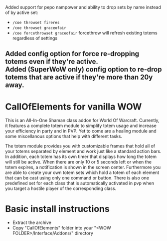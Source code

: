 Added support for pepo nampower and ability to drop sets by name instead of by active set:  
* `/coe throwset fireres`
* `/coe throwset graceofair`
* `/coe forcethrowset graceofair` forcethrow will refresh existing totems regardless of settings

Added config option for force re-dropping totems even if they're active.  
Added (SuperWoW only) config option to re-drop totems that are active if they're more than 20y away.  
---

# CallOfElements for vanilla WOW

This is an All-In-One Shaman class addon for World Of Warcraft.
Currently, it features a complete totem module to simplify totem usage
and increase your efficiency in party and in PVP.
Yet to come are a healing module and some miscellanous options that
help with different tasks.

The totem module provides you with customizable frames that hold all
of your totems separated by element and work just like a standard action bars. 
In addition, each totem has its own timer that displays how long the totem 
will still be active. When there are only 10 or 5 seconds left or when
the totem expires, a notification is shown in the screen center.
Furthermore you are able to create your own totem sets which hold a totem
of each element that can be cast using only one command or button. 
There is also one predefined set for each class that is automatically 
activated in pvp when you target a hostile player of the corresponding class. 


# Basic install instructions

- Extract the archive
- Copy "CallOfElements" folder into your "\<WOW FOLDER>/Interface/Addons/" directory
